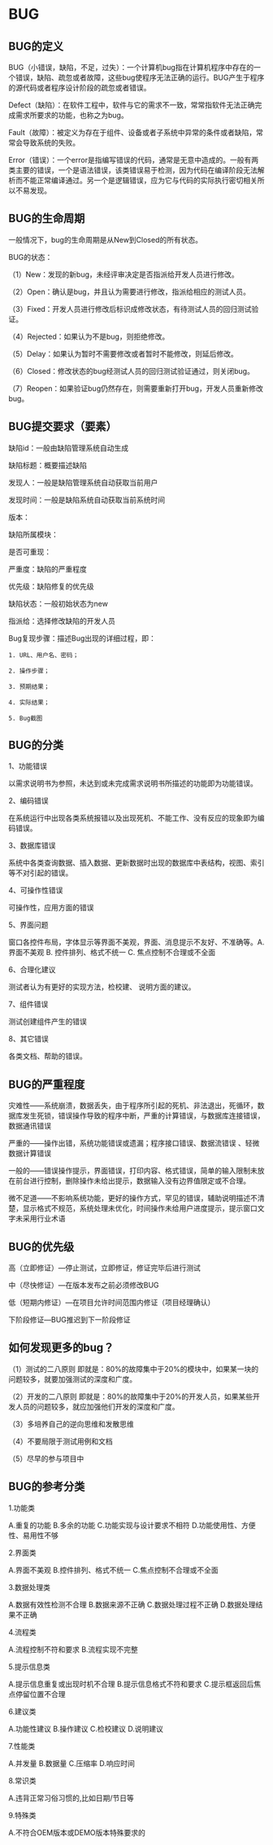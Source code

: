 # BUG

## BUG的定义

BUG（小错误，缺陷，不足，过失）：一个计算机bug指在计算机程序中存在的一个错误，缺陷、疏忽或者故障，这些bug使程序无法正确的运行。BUG产生于程序的源代码或者程序设计阶段的疏忽或者错误。

Defect（缺陷）：在软件工程中，软件与它的需求不一致，常常指软件无法正确完成需求所要求的功能，也称之为bug。

Fault（故障）：被定义为存在于组件、设备或者子系统中异常的条件或者缺陷，常常会导致系统的失败。

Error（错误）：一个error是指编写错误的代码，通常是无意中造成的。一般有两类主要的错误，一个是语法错误，该类错误易于检测，因为代码在编译阶段无法解析而不能正常编译通过。另一个是逻辑错误，应为它与代码的实际执行密切相关所以不易发现。

## BUG的生命周期

一般情况下，bug的生命周期是从New到Closed的所有状态。

BUG的状态：

（1）New：发现的新bug，未经评审决定是否指派给开发人员进行修改。

（2）Open：确认是bug，并且认为需要进行修改，指派给相应的测试人员。

（3）Fixed：开发人员进行修改后标识成修改状态，有待测试人员的回归测试验证。

（4）Rejected：如果认为不是bug，则拒绝修改。

（5）Delay：如果认为暂时不需要修改或者暂时不能修改，则延后修改。

（6）Closed：修改状态的bug经测试人员的回归测试验证通过，则关闭bug。

（7）Reopen：如果验证bug仍然存在，则需要重新打开bug，开发人员重新修改bug。

## BUG提交要求（要素）

缺陷id：一般由缺陷管理系统自动生成

缺陷标题：概要描述缺陷

发现人：一般是缺陷管理系统自动获取当前用户

发现时间：一般是缺陷系统自动获取当前系统时间

版本：

缺陷所属模块：

是否可重现：

严重度：缺陷的严重程度

优先级：缺陷修复的优先级

缺陷状态：一般初始状态为new

指派给：选择修改缺陷的开发人员

Bug复现步骤：描述Bug出现的详细过程，即：

    1. URL、用户名、密码；

    2. 操作步骤；

    3. 预期结果；

    4. 实际结果；

    5. Bug截图

## BUG的分类

1、功能错误

以需求说明书为参照，未达到或未完成需求说明书所描述的功能即为功能错误。

2、编码错误

在系统运行中出现各类系统报错以及出现死机、不能工作、没有反应的现象即为编码错误。

3、数据库错误

系统中各类查询数据、插入数据、更新数据时出现的数据库中表结构，视图、索引等不对引起的错误。

4、可操作性错误

可操作性，应用方面的错误

5、界面问题

窗口各控件布局，字体显示等界面不美观，界面、消息提示不友好、不准确等。A. 界面不美观 B. 控件排列、格式不统一 C. 焦点控制不合理或不全面

6、合理化建议

测试者认为有更好的实现方法，检校建、 说明方面的建议。

7、组件错误

测试创建组件产生的错误

8、其它错误

各类文档、帮助的错误。

## BUG的严重程度

灾难性——系统崩溃，数据丢失，由于程序所引起的死机、非法退出，死循环，数据库发生死锁，错误操作导致的程序中断，严重的计算错误，与数据库连接错误，数据通讯错误

严重的——操作出错，系统功能错误或遗漏；程序接口错误、数据流错误 、轻微数据计算错误

一般的——错误操作提示，界面错误，打印内容、格式错误，简单的输入限制未放在前台进行控制，删除操作未给出提示，数据输入没有边界值限定或不合理。

微不足道——不影响系统功能，更好的操作方式，罕见的错误，辅助说明描述不清楚，显示格式不规范，系统处理未优化，时间操作未给用户进度提示，提示窗口文字未采用行业术语

## BUG的优先级

高（立即修证）—停止测试，立即修证，修证完毕后进行测试

中（尽快修证）—在版本发布之前必须修改BUG

低（短期内修证）—在项目允许时间范围内修证（项目经理确认）

下阶段修证—BUG推迟到下一阶段修证

## 如何发现更多的bug？

（1）测试的二八原则    即就是：80%的故障集中于20%的模块中，如果某一块的问题较多，就要加强测试的深度和广度。

（2）开发的二八原则    即就是：80%的故障集中于20%的开发人员，如果某些开发人员的问题较多，就应加强他们开发的深度和广度。

（3）多培养自己的逆向思维和发散思维

（4）不要局限于测试用例和文档

（5）尽早的参与项目中

## BUG的参考分类

1.功能类

A.重复的功能 B.多余的功能 C.功能实现与设计要求不相符 D.功能使用性、方便性、易用性不够

2.界面类

A.界面不美观 B.控件排列、格式不统一 C.焦点控制不合理或不全面

3.数据处理类

A.数据有效性检测不合理 B.数据来源不正确 C.数据处理过程不正确 D.数据处理结果不正确

4.流程类

A.流程控制不符和要求 B.流程实现不完整

5.提示信息类

A.提示信息重复或出现时机不合理 B.提示信息格式不符和要求 C.提示框返回后焦点停留位置不合理

6.建议类

A.功能性建议 B.操作建议 C.检校建议 D.说明建议

7.性能类

A.并发量 B.数据量 C.压缩率 D.响应时间

8.常识类

A.违背正常习俗习惯的,比如日期/节日等

9.特殊类

A.不符合OEM版本或DEMO版本特殊要求的
